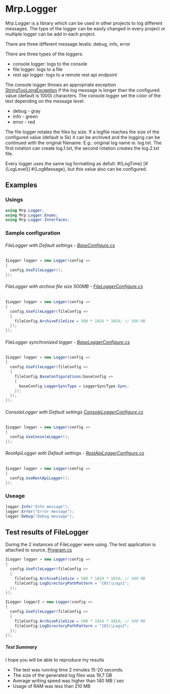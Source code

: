 # Mrp.Logger

Mrp.Logger is a library which can be used in other projects to log different messages. The type of the logger can be easily changed in every project or multiple logger can be add in each project.


There are three different message levels: debug, info, error


There are three types of the loggers:
 * console logger: logs to the console
 * file logger: logs to a file
 * rest api logger: logs to a remote rest api endpoint


The console logger throws an appropriate exception [StringTooLongException](https://github.com/miklosa/Mrp.Logger/blob/main/Mrp.Logger/Mrp.Logger/ConsoleLogger/Exceptions/StringTooLongException.cs) if the log message is longer than the configured value (default is 1000) characters. The console logger set the color of the text depending on the message level:
* debug - gray
* info - green
* error - red

The file logger rotates the files by size. If a logfile reaches the size of the configured value (default is 5k) it can be archived and the logging can be continued with the original filename.
E.g.: original log name is: log.txt. The first rotation can create log.1.txt, the second rotation creates the log.2.txt file.

Every logger uses the same log formatting as defult: #{LogTime} [#{LogLevel}] #{LogMessage}, but this value also can be configured.


## Examples

### Usings
```csharp
using Mrp.Logger;
using Mrp.Logger.Enums;
using Mrp.Logger.Interfaces;
```

### Sample configuration
###### FileLogger with Default settings - [BaseConfigure.cs](https://github.com/miklosa/Mrp.Logger/blob/main/Mrp.Logger/Mrp.Logger/BaseLogger/Configure/BaseConfigure.cs)
```csharp
ILogger logger = new Logger(config =>
{
  config.UseFileLogger();
});
```
###### FileLogger with archive file size 500MB - [FileLoggerConfigure.cs](https://github.com/miklosa/Mrp.Logger/blob/main/Mrp.Logger/Mrp.Logger/FileLogger/Configure/FileLoggerConfigure.cs)
```csharp
ILogger logger = new Logger(config =>
{
  config.UseFileLogger(fileConfig =>
  {
    fileConfig.ArchiveFileSize = 500 * 1024 * 1024; // 500 MB
  });
});
```
###### FileLogger synchronized logger - [BaseLoggerConfigure.cs](https://github.com/miklosa/Mrp.Logger/blob/main/Mrp.Logger/Mrp.Logger/BaseLogger/Configure/BaseLoggerConfigure.cs)
```csharp
ILogger logger = new Logger(config =>
{
  config.UseFileLogger(fileConfig =>
  {
    fileConfig.BaseConfigurations(baseConfig =>
    {
      baseConfig.LoggerSyncType = LoggerSyncType.Sync;
    });
  });
});
```

###### ConsoleLogger with Default settings [ConsoleLoggerConfigure.cs](https://github.com/miklosa/Mrp.Logger/blob/main/Mrp.Logger/Mrp.Logger/ConsoleLogger/Configure/ConsoleLoggerConfigure.cs)
```csharp
ILogger logger = new Logger(config =>
{
  config.UseConsoleLogger();
});
```
###### RestApiLogger with Default settings - [RestApiLoggerConfigure.cs](https://github.com/miklosa/Mrp.Logger/blob/main/Mrp.Logger/Mrp.Logger/RestApiLogger/Configure/RestApiLoggerConfigure.cs)
```csharp
ILogger logger = new Logger(config =>
{
  config.UseRestApiLogger();
});
```

### Useage
```csharp
logger.Info("Info message");
logger.Error("Error message");
logger.Debug("Debug message");
```


## Test results of FileLogger
During the 2 instances of FileLogger were using. The test application is attached to source, [Program.cs](https://github.com/miklosa/Mrp.Logger/blob/main/Mrp.Logger/Test/TestFileLogger/Program.cs)
```csharp
ILogger logger = new Logger(config =>
{
  config.UseFileLogger(fileConfig =>
  {
    fileConfig.ArchiveFileSize = 500 * 1024 * 1024; // 500 MB
    fileConfig.LogDirectoryPathPattern = "{0}\\Logs1";
  });
});

ILogger logger2 = new Logger(config =>
{
  config.UseFileLogger(fileConfig =>
  {
    fileConfig.ArchiveFileSize = 500 * 1024 * 1024; // 500 MB
    fileConfig.LogDirectoryPathPattern = "{0}\\Logs2";
  });
});
```
##### Test Summary
I hope you will be able to reproduce my results
* The test was running time 2 minutes 15-20 seconds.
* The size of the generated log files was 19,7 GB
* Average writing speed was higher than 140 MB / sec
* Usage of RAM was less than 210 MB
